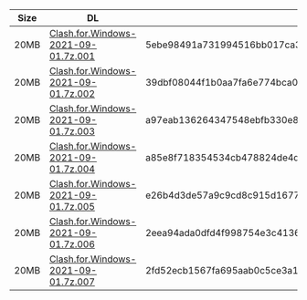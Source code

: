 |    Size   |     DL  | sha512sum |
|  ---  |  ---  |  ---  |
| 20MB | [Clash.for.Windows-2021-09-01.7z.001](https://cdn.jsdelivr.net/gh/appleians/cfw_m1@main/Clash.for.Windows-2021-09-01.7z.001) | 5ebe98491a731994516bb017ca31ee0f68b5c97a96b8bcc1b90544a820db8c22b2d5d8f770fa5e945b9fdcd0bb3fd7ec4954e552884baddc1f47d9005f38d72a |
| 20MB | [Clash.for.Windows-2021-09-01.7z.002](https://cdn.jsdelivr.net/gh/appleians/cfw_m1@main/Clash.for.Windows-2021-09-01.7z.002) | 39dbf08044f1b0aa7fa6e774bca069b087a83d36b0d5033ed815bde27fbfa483dada56f8b49e78a313da4230c7c046b8b19ff00c0943e63c9f4d141c9bb83d22 |
| 20MB | [Clash.for.Windows-2021-09-01.7z.003](https://cdn.jsdelivr.net/gh/appleians/cfw_m1@main/Clash.for.Windows-2021-09-01.7z.003) | a97eab136264347548ebfb330e833d4a7b523d16a1c123ccbbcb5bfb1edd6d39646d88163cff99b8b567c2c6caffb1b853f7cd27a9484a6c5111db0ee8e57071 |
| 20MB | [Clash.for.Windows-2021-09-01.7z.004](https://cdn.jsdelivr.net/gh/appleians/cfw_m1@main/Clash.for.Windows-2021-09-01.7z.004) | a85e8f718354534cb478824de4d15000001cf509c11b10baac7da9243ea989d3e9190a548dc4810a581e989cb30ad554517ddf32a8dc576e2c2e7a6401d3c621 |
| 20MB | [Clash.for.Windows-2021-09-01.7z.005](https://cdn.jsdelivr.net/gh/appleians/cfw_m1@main/Clash.for.Windows-2021-09-01.7z.005) | e26b4d3de57a9c9cd8c915d16772f8f9d9525ecc0788dc93cd00f5d61390e65fbd04e325a193f597c5c553794c12382206deb6941e290f8603edf76f9525d3e9 |
| 20MB | [Clash.for.Windows-2021-09-01.7z.006](https://cdn.jsdelivr.net/gh/appleians/cfw_m1@main/Clash.for.Windows-2021-09-01.7z.006) | 2eea94ada0dfd4f998754e3c4136be1d82ae934bd40c33dae7a760053ab0ebef330d8c2993b6bd06d38afb333e287c5b93b4d920329e7ecac704c25e4b50bbf1 |
| 20MB | [Clash.for.Windows-2021-09-01.7z.007](https://cdn.jsdelivr.net/gh/appleians/cfw_m1@main/Clash.for.Windows-2021-09-01.7z.007) | 2fd52ecb1567fa695aab0c5ce3a1ae05cafe81bc3d8c89529438f1626e6bf98197da8ccdc093274935da2dc1cff7bcdd76547cb82e99ca20c2db153bbc1e63d9 |
